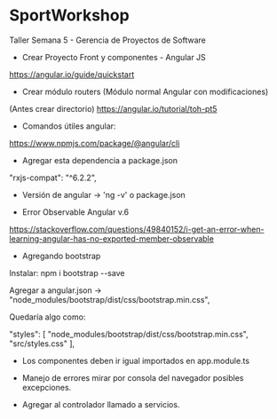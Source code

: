 # SportWorkshop
Taller Semana 5 - Gerencia de Proyectos de Software

- Crear Proyecto Front y componentes - Angular JS

https://angular.io/guide/quickstart

- Crear módulo routers (Módulo normal Angular con modificaciones)

(Antes crear directorio)
https://angular.io/tutorial/toh-pt5

- Comandos útiles angular:

https://www.npmjs.com/package/@angular/cli

- Agregar esta dependencia a package.json

"rxjs-compat": "^6.2.2",

- Versión de angular -> 'ng -v' o package.json

- Error Observable Angular v.6

https://stackoverflow.com/questions/49840152/i-get-an-error-when-learning-angular-has-no-exported-member-observable

- Agregando bootstrap

Instalar: npm i bootstrap --save

Agregar a angular.json -> "node_modules/bootstrap/dist/css/bootstrap.min.css",

Quedaría algo como:

"styles": [
              "node_modules/bootstrap/dist/css/bootstrap.min.css",
              "src/styles.css"
            ],

- Los componentes deben ir igual importados en app.module.ts

- Manejo de errores mirar por consola del navegador posibles excepciones.

- Agregar al controlador llamado a servicios.
